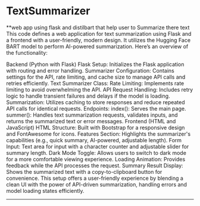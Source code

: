 # TextSummarizer

**web app using flask and distilbart that help user to Summarize there text
This code defines a web application for text summarization using Flask and a frontend with a user-friendly, modern design. It utilizes the Hugging Face BART model to perform AI-powered summarization. Here’s an overview of the functionality:

Backend (Python with Flask)
Flask Setup: Initializes the Flask application with routing and error handling.
Summarizer Configuration: Contains settings for the API, rate limiting, and cache size to manage API calls and retries efficiently.
Text Summarizer Class:
Rate Limiting: Implements rate limiting to avoid overwhelming the API.
API Request Handling: Includes retry logic to handle transient failures and delays if the model is loading.
Summarization: Utilizes caching to store responses and reduce repeated API calls for identical requests.
Endpoints:
index(): Serves the main page.
summer(): Handles text summarization requests, validates inputs, and returns the summarized text or error messages.
Frontend (HTML and JavaScript)
HTML Structure: Built with Bootstrap for a responsive design and FontAwesome for icons.
Features Section: Highlights the summarizer's capabilities (e.g., quick summary, AI-powered, adjustable length).
Form Input: Text area for input with a character counter and adjustable slider for summary length.
Dark Mode Toggle: Allows users to switch to dark mode for a more comfortable viewing experience.
Loading Animation: Provides feedback while the API processes the request.
Summary Result Display: Shows the summarized text with a copy-to-clipboard button for convenience.
This setup offers a user-friendly experience by blending a clean UI with the power of API-driven summarization, handling errors and model loading states efficiently.
*******
